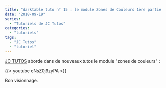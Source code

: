 ```yaml
---
title: "darktable tuto n° 15 : le module Zones de Couleurs 1ère partie."
date: "2018-09-19"
series:
  - "Tutoriels de JC Tutos"
categories: 
  - "tutoriels"
tags: 
  - "JC Tutos"
  - "tutoriel"
---
```


[JC TUTOS](https://www.youtube.com/channel/UChkmJoz4r375C6F2eym99YQ) aborde dans de nouveaux tutos le module "zones de couleurs" : 

{{< youtube cNsZ0j9zyPA >}}

Bon visionnage.

